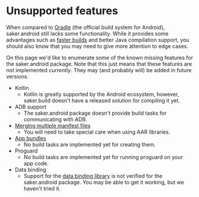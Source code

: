 # Unsupported features

When compared to [Gradle](https://gradle.org) (the official build system for Android), saker.android still lacks some functionality. While it provides some advantages such as [faster builds](perfcomparison.md) and better Java compilation support, you should also know that you may need to give more attention to edge cases.

On this page we'd like to enumerate some of the known missing features for the saker.android package. Note that this just means that these features are not implemented *currently*. They may (and probably will) be added in future versions.

* Kotlin
	* Kotlin is greatly supported by the Android ecosystem, however, saker.build doesn't have a released solution for compiling it yet.
* ADB support
	* The saker.android package doesn't provide build tasks for communicating with ADB.
* [Merging multiple manifest files](https://developer.android.com/studio/build/manifest-merge)
	* You will need to take special care when using AAR libraries.
* [App bundles](https://developer.android.com/platform/technology/app-bundle)
	* No build tasks are implemented yet for creating them.
* Proguard
	* No build tasks are implemented yet for running proguard on your app code.
* Data binding 
	* Support for the [data binding library](https://developer.android.com/topic/libraries/data-binding) is not verified for the saker.android package. You may be able to get it working, but we haven't tried it.
